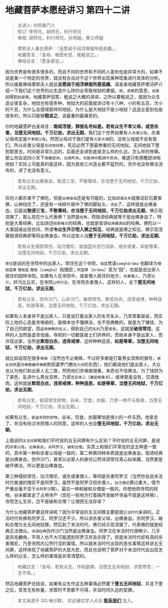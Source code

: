 # 地藏菩萨本愿经讲习 第四十二讲

> 主讲人: 内院看门人 <br />
> 校订: 李师兄，胡师兄，利行师兄 <br />
> 审核: 胡师兄，利行师兄，孙师姐，黄兰师姐 <br />

> 摩耶夫人重白菩萨：『且愿闻于阎浮罪报所感恶趣。』<br />
> 地藏答言：『圣母，唯愿听受，我粗说之。』 <br />
> 佛母白言：『愿圣者说。』<br />

因为世界是有很多很多的，而且不同的世界和不同的人差别也是非常大的，如果不说是某一个特定的世界，就没有办法对于这个世界出现某种现象进行具体的分析。所以接着佛母摩耶夫人就说**且愿闻于阎浮罪报所感恶趣**。请圣者地藏菩萨摩诃萨介绍一下我们这个世界的众生造什么样的业导致地狱的果报。`感`，`感果`的意思，`如是因`得到`如是果`。地藏菩萨回答，粗说之大概的讲讲，之所以要粗说之，是因为众生造业很复杂，地狱也有很多种，地狱大的前面就讲过有十八种，小的有五百，次小的千百，为什么会感得那样的地狱，为什么是大地狱不是小地狱？这造业差别也是很多的，所以只能够**粗说之**，说最重的最痛苦的。

尔时地藏菩萨白圣母言：**南阎浮提，罪报名号如是。若有众生不孝父母，或至杀害，当堕无间地狱。千万亿劫，求出无期**。我们这个世界如果有人`杀害父母`，杀害父母肯定是`不孝顺父母`。然而父母对于我们是有`大恩大德`的，没有父母就不会有我们，所以杀害父母是`无间地狱罪`，死后必然下堕最惨重的无间地狱。无间地狱下堕到那里去，时间是非常久远的，后面还会讲到底是怎么样的久远，怎么样的惨痛。那么你会说四小天下`南瞻部洲`，`北俱芦洲`，`东胜神州`和`西牛贺洲`，难道只有南瞻部洲有地狱？实际上可能真的是这样，因为其他三州造业都不猛烈的，另外也没有佛法流传的，讲了也没有意义。

> 若有众生出佛身血，毁谤三宝，不敬尊经，亦当堕于无间地狱，千万亿劫，求出无期。

任何人都杀害不了佛陀，但是`出佛身血`还是有可能的，比如`提婆达多`就推动巨石要害佛，山神挡住了，还是有一块碎片砸中了佛的脚趾头，`流血`了，这样就是出佛身血。后面说**毁谤三宝，不敬尊经，亦当堕于无间地狱，千万亿劫求出无期**。佛示现涅槃了，那么现在什么代表佛？当然是`经典`，而毁谤经典就等于是出佛身血了，特别是大乘经典，比如讲述`般若唯识`的经典，也就是宣讲`如来藏真如`的经典。佛陀以一大事因缘出现世间，所谓**令众生开示悟入佛之知见**，经典就是佛之知见，佛示现涅槃毁谤经典即等同出佛身血，所以这些人当**堕于无间地狱，千万亿劫，求出无期**。

> 若有众生侵损常住，玷污僧尼，或伽蓝内恣行淫欲，或杀或害，如是等辈，当堕无间地狱，千万亿劫，求出无期。

`常住`是说的在寺院中的出家人，常住在这个寺院，`伽蓝`梵语`samghārāma` 也翻译为`僧伽蓝摩` `僧伽蓝` `僧伽`（`samgha`）指僧团；`阿蓝摩`（`ārāma`）意为“园”，也就是说出家人居住的园林寺院。如果有人在寺院中，或者僧人居住的地方，`杀害僧人`，乃至`玷污`，奸污比丘尼，在寺院`公然行淫`，在寺院杀害僧人，这样的人，会下**堕无间地狱，千万亿劫，求出无期**。

> 若有众生，伪作沙门，心非沙门，破用常住，欺诳白衣，违背戒律，种种造恶，如是等辈，当堕无间地狱，千万亿劫，求出无期。

如果有人本身并不是出家人，只是说打着出家人的名号名头，乃至穿着袈裟，而实际上他的心态是贪嗔痴的，是根本也不懂佛法，也不信佛教的。就是为了赚钱，为了自己的欲望，而`盗用佛教的名义`，得到自己的`名利`乃至`美色`，这就是**破用常住**。这样的人当然是虚贪信施，寺院的一切都是居士们供养的，而他本身不是出家人，而诈现出家，当然是**欺诳白衣，违背戒律**，这样种种造恶，**如是等辈，当堕无间地狱，千万亿劫，求出无期**。

就比如说现在很多`喇嘛`（当然也不止喇嘛，不过好多都是打着男女双修的旗号，`男女双修`是`伪佛教藏传佛教`剽窃婆罗门教`性力派`的东西），他们都说他们是出家人，大众也认为他们和出家人无二致，然而他们贪嗔痴很重，本质也不信佛法，为了钱财为了美色，乱讲什么男女双修，乃至`否定本心`（`藏密格鲁派`），戒律更是没有，饮酒食肉，这样就是**欺诳白衣，违背戒律，种种造恶，如是等辈，当堕无间地狱，千万亿劫，求出无期**。

> 若有众生，偷窃常住财物，谷米，饮食，衣服，乃至一物不与取者，当堕无间地狱，千万亿劫，求出无期。』

如果有众生，`偷盗寺院的财物`，谷米，饮食，衣服哪怕是很小的一件东西，他拿走了，并没有经过寺院僧人的同意，这样的人也会**堕无间地狱，千万亿劫，求出无期**。

上面说的`五无间罪`和我们平时说的五无间罪有什么区别？平时说的五无间罪，是说的`杀害父母`，`出佛身血`，`杀阿罗汉`，`破和合僧`。实质上和我们平常说的这五种是一致的，其中第一种和杀害父母是一致的，第二种第四种本质就是出佛身血，毁谤经典是出佛身血，伪作沙门，甚至以出家人的身份公然诽谤常住真心如来藏，当然更是破坏佛法，所以更是出佛身血。

第三种侵损常住，玷污僧尼，或杀或害僧人，等同是杀害阿罗汉（当然你会说末法时代普通的僧尼不是阿罗汉，虽然不是阿罗汉但杀僧人，`玷污僧尼`罪过重大，情节严重丝毫不亚于`杀阿罗汉`啊）。最后一种和破和合僧是一致的，你想他把寺院的财物，谷米都拿走了占用寺产（现在一些地方打着搞开发破坏寺庙不就是这样嘛），寺院怎么生存，岂不是破和合僧？让僧团无法存续？

为什么地藏菩萨要这样讲呢？因为平常说的五无间罪主要是就`正法时代`来讲的。正法时代有佛有阿罗汉，阿罗汉还不少。所以讲杀害父母，出佛身血，杀阿罗汉，破和合僧为五无间地狱罪。然后到了末法时代，佛已经示现涅槃了，代表佛的就是经典正法僧众。`诽谤经典`伪作沙门当然是出佛身血。阿罗汉在末法时代很稀少，几乎是凤毛麟角，平常人也不大可能遇到阿罗汉并且杀得了。但是末法时代却有真的杀害僧尼，乃至寺院内公然行淫的事情。所以就末法时代出现的恶劣事情这样讲五无间罪，这样体现了地藏菩萨的大慈大悲，而且也说明了菩萨对于末法时代会出现怎么样的众生，怎么样的事情是非常清楚的。

> 地藏白言：『圣母，若有众生，作如是罪，当堕五无间地狱，求暂停苦，一念不得。』

然后地藏菩萨总结说，如果有众生作这五种事情必然要下**堕五无间地狱**，并且下堕之后，受苦无有称量，求暂时不苦都不可得，并且时间久远的受罪。

> 本文来源于 QQ 唯识群， 欢迎诸位学人点击 **[联系我们](https://mp.weixin.qq.com/s/lZCfWjmLjgNR165Tx4_bCQ)** 加入。
